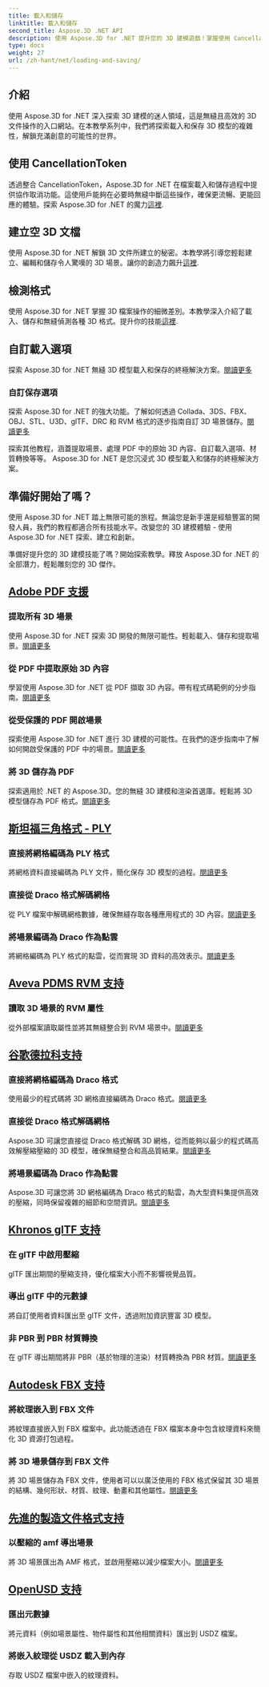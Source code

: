 ```yaml
---
title: 載入和儲存
linktitle: 載入和儲存
second_title: Aspose.3D .NET API
description: 使用 Aspose.3D for .NET 提升您的 3D 建模遊戲！掌握使用 CancellationToken 的高效能載入和保存技術。立即探索！
type: docs
weight: 27
url: /zh-hant/net/loading-and-saving/
---
```

## 介紹

使用 Aspose.3D for .NET 深入探索 3D 建模的迷人領域，這是無縫且高效的 3D 文件操作的入口網站。在本教學系列中，我們將探索載入和保存 3D 模型的複雜性，解鎖充滿創意的可能性的世界。

## 使用 CancellationToken

透過整合 CancellationToken，Aspose.3D for .NET 在檔案載入和儲存過程中提供協作取消功能。這使用戶能夠在必要時無縫中斷這些操作，確保更流暢、更能回應的體驗。探索 Aspose.3D for .NET 的魔力[這裡](./cancellation-token/).

## 建立空 3D 文檔

使用 Aspose.3D for .NET 解鎖 3D 文件所建立的秘密。本教學將引導您輕鬆建立、編輯和儲存令人驚嘆的 3D 場景。讓你的創造力飆升[這裡](./create-empty-3d-document/).

## 檢測格式

使用 Aspose.3D for .NET 掌握 3D 檔案操作的細微差別。本教學深入介紹了載入、儲存和無縫偵測各種 3D 格式。提升你的技能[這裡](./detect-format/).

## 自訂載入選項
探索 Aspose.3D for .NET 無縫 3D 模型載入和保存的終極解決方案。[閱讀更多](./custom-load-options/)

### 自訂保存選項
探索 Aspose.3D for .NET 的強大功能。了解如何透過 Collada、3DS、FBX、OBJ、STL、U3D、glTF、DRC 和 RVM 格式的逐步指南自訂 3D 場景儲存。[閱讀更多](./custom-save-options/)

探索其他教程，涵蓋提取場景、處理 PDF 中的原始 3D 內容、自訂載入選項、材質轉換等等。 Aspose.3D for .NET 是您沉浸式 3D 模型載入和儲存的終極解決方案。

## 準備好開始了嗎？

使用 Aspose.3D for .NET 踏上無限可能的旅程。無論您是新手還是經驗豐富的開發人員，我們的教程都適合所有技能水平。改變您的 3D 建模體驗 - 使用 Aspose.3D for .NET 探索、建立和創新。

準備好提升您的 3D 建模技能了嗎？開始探索教學。釋放 Aspose.3D for .NET 的全部潛力，輕鬆雕刻您的 3D 傑作。
## [Adobe PDF 支援](pdf)
### 提取所有 3D 場景
使用 Aspose.3D for .NET 探索 3D 開發的無限可能性。輕鬆載入、儲存和提取場景。[閱讀更多](./pdf/extract-all-3d-scenes/)
### 從 PDF 中提取原始 3D 內容
學習使用 Aspose.3D for .NET 從 PDF 擷取 3D 內容。帶有程式碼範例的分步指南。[閱讀更多](./pdf/extract-raw-3d-contents/)
### 從受保護的 PDF 開啟場景
探索使用 Aspose.3D for .NET 進行 3D 建模的可能性。在我們的逐步指南中了解如何開啟受保護的 PDF 中的場景。[閱讀更多](./pdf/open-scene-protected/)

### 將 3D 儲存為 PDF
探索適用於 .NET 的 Aspose.3D。您的無縫 3D 建模和渲染首選庫。輕鬆將 3D 模型儲存為 PDF 格式。[閱讀更多](./pdf/save-3d-in-pdf/)


## [斯坦福三角格式 - PLY](ply)
### 直接將網格編碼為 PLY 格式
將網格資料直接編碼為 PLY 文件，簡化保存 3D 模型的過程。[閱讀更多](ply/encode-mesh)

### 直接從 Draco 格式解碼網格
從 PLY 檔案中解碼網格數據，確保無縫存取各種應用程式的 3D 內容。[閱讀更多](ply/decode-mesh)
### 將場景編碼為 Draco 作為點雲
將網格編碼為 PLY 格式的點雲，從而實現 3D 資料的高效表示。[閱讀更多](ply/export-to-ply-point-cloud)


## [Aveva PDMS RVM 支持](rvm)

### 讀取 3D 場景的 RVM 屬性
從外部檔案讀取屬性並將其無縫整合到 RVM 場景中。[閱讀更多](./rvm/read-existing-attributes/)


## [谷歌德拉科支持](draco)
### 直接將網格編碼為 Draco 格式
使用最少的程式碼將 3D 網格直接編碼為 Draco 格式。[閱讀更多](draco/encode-mesh)

### 直接從 Draco 格式解碼網格
 Aspose.3D 可讓您直接從 Draco 格式解碼 3D 網格，從而能夠以最少的程式碼高效解壓縮壓縮的 3D 模型，確保無縫整合和高品質結果。[閱讀更多](draco/decode-mesh)

### 將場景編碼為 Draco 作為點雲
 Aspose.3D 可讓您將 3D 網格編碼為 Draco 格式的點雲，為大型資料集提供高效的壓縮，同時保留複雜的細節和空間資訊。[閱讀更多](draco/encode-scene-as-point-cloud)

## [Khronos glTF 支持](gltf)

### 在 glTF 中啟用壓縮
glTF 匯出期間的壓縮支持，優化檔案大小而不影響視覺品質。 

### 導出 glTF 中的元數據
將自訂使用者資料匯出至 glTF 文件，透過附加資訊豐富 3D 模型。 

### 非 PBR 到 PBR 材質轉換
在 glTF 導出期間將非 PBR（基於物理的渲染）材質轉換為 PBR 材質。[閱讀更多](./gltf/non-pbr-to-pbr-material-conversion)


## [Autodesk FBX 支持](fbx)
### 將紋理嵌入到 FBX 文件
將紋理直接嵌入到 FBX 檔案中。此功能透過在 FBX 檔案本身中包含紋理資料來簡化 3D 資源打包過程。

### 將 3D 場景儲存到 FBX 文件
將 3D 場景儲存為 FBX 文件，使用者可以以廣泛使用的 FBX 格式保留其 3D 場景的結構、幾何形狀、材質、紋理、動畫和其他屬性。[閱讀更多](fbx/save-3d-scene)

## [先進的製造文件格式支持](amf)
### 以壓縮的 amf 導出場景
將 3D 場景匯出為 AMF 格式，並啟用壓縮以減少檔案大小。[閱讀更多](./amf/export-scene-compressed-amf/)

## [OpenUSD 支持](usd)
### 匯出元數據

將元資料（例如場景屬性、物件屬性和其他相關資料）匯出到 USDZ 檔案。

### 將嵌入紋理從 USDZ 載入到內存

存取 USDZ 檔案中嵌入的紋理資料。